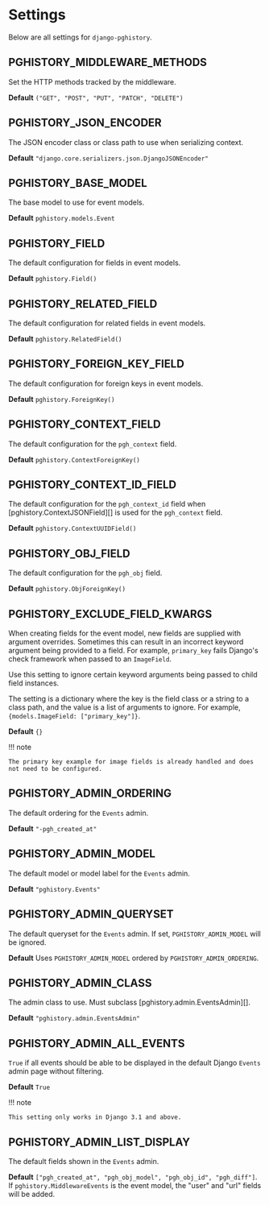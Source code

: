 # Settings

Below are all settings for `django-pghistory`.

## PGHISTORY_MIDDLEWARE_METHODS

Set the HTTP methods tracked by the middleware.

**Default** `("GET", "POST", "PUT", "PATCH", "DELETE")`

## PGHISTORY_JSON_ENCODER

The JSON encoder class or class path to use when serializing context.

**Default** `"django.core.serializers.json.DjangoJSONEncoder"`

## PGHISTORY_BASE_MODEL

The base model to use for event models.

**Default** `pghistory.models.Event`

## PGHISTORY_FIELD

The default configuration for fields in event models.

**Default** `pghistory.Field()`

## PGHISTORY_RELATED_FIELD

The default configuration for related fields in event models.

**Default** `pghistory.RelatedField()`

## PGHISTORY_FOREIGN_KEY_FIELD

The default configuration for foreign keys in event models.

**Default** `pghistory.ForeignKey()`

## PGHISTORY_CONTEXT_FIELD

The default configuration for the `pgh_context` field.

**Default** `pghistory.ContextForeignKey()`

## PGHISTORY_CONTEXT_ID_FIELD

The default configuration for the `pgh_context_id` field when [pghistory.ContextJSONField][] is used for the `pgh_context` field.

**Default** `pghistory.ContextUUIDField()`

## PGHISTORY_OBJ_FIELD

The default configuration for the `pgh_obj` field.

**Default** `pghistory.ObjForeignKey()`

<a id="exclude_field_kwargs"></a>
## PGHISTORY_EXCLUDE_FIELD_KWARGS

When creating fields for the event model, new fields are supplied with argument overrides. Sometimes this can result in an incorrect keyword argument being provided to a field. For example, `primary_key` fails Django's check framework when passed to an `ImageField`.

Use this setting to ignore certain keyword arguments being passed to child field instances.

The setting is a dictionary where the key is the field class or a string to a class path, and the value is a list of arguments to ignore. For example, `{models.ImageField: ["primary_key"]}`.

**Default** `{}`

!!! note

    The primary key example for image fields is already handled and does not need to be configured.

## PGHISTORY_ADMIN_ORDERING

The default ordering for the `Events` admin.

**Default** `"-pgh_created_at"`

## PGHISTORY_ADMIN_MODEL

The default model or model label for the `Events` admin.

**Default** `"pghistory.Events"`

## PGHISTORY_ADMIN_QUERYSET

The default queryset for the `Events` admin. If set, `PGHISTORY_ADMIN_MODEL` will be ignored.

**Default** Uses `PGHISTORY_ADMIN_MODEL` ordered by `PGHISTORY_ADMIN_ORDERING`.

## PGHISTORY_ADMIN_CLASS

The admin class to use. Must subclass [pghistory.admin.EventsAdmin][].

**Default** `"pghistory.admin.EventsAdmin"`

## PGHISTORY_ADMIN_ALL_EVENTS

`True` if all events should be able to be displayed in the default Django `Events` admin page without filtering.

**Default** `True`

!!! note

    This setting only works in Django 3.1 and above.

## PGHISTORY_ADMIN_LIST_DISPLAY

The default fields shown in the `Events` admin.

**Default** `["pgh_created_at", "pgh_obj_model", "pgh_obj_id", "pgh_diff"]`. If `pghistory.MiddlewareEvents` is the event model, the "user" and "url" fields will be added.
